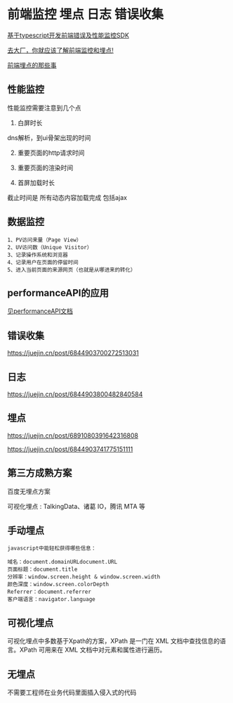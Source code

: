 # 前端监控 埋点 日志 错误收集

[基于typescript开发前端错误及性能监控SDK](https://juejin.cn/post/6958690901380038687)

[去大厂，你就应该了解前端监控和埋点!](https://juejin.cn/post/6844904130163507214)

[前端埋点的那些事](http://www.imooc.com/article/27151)

## 性能监控

性能监控需要注意到几个点

1. 白屏时长

dns解析，到ui骨架出现的时间

2. 重要页面的http请求时间

3. 重要页面的渲染时间

4. 首屏加载时长

截止时间是 所有动态内容加载完成 包括ajax

## 数据监控

```
1、PV访问来量（Page View）
2、UV访问数（Unique Visitor）
3、记录操作系统和浏览器
4、记录用户在页面的停留时间
5、进入当前页面的来源网页（也就是从哪进来的转化）
```

## performanceAPI的应用

[见performanceAPI文档](./PerformanceAPI.md)

## 错误收集

<https://juejin.cn/post/6844903700272513031>

## 日志

<https://juejin.cn/post/6844903800482840584>

## 埋点

<https://juejin.cn/post/6891080391642316808>

<https://juejin.cn/post/6844903741775151111>

## 第三方成熟方案

百度无埋点方案

可视化埋点 : TalkingData、诸葛 IO，腾讯 MTA 等

## 手动埋点

```
javascript中能轻松获得哪些信息：

域名：document.domainURLdocument.URL
页面标题：document.title
分辨率：window.screen.height & window.screen.width
颜色深度：window.screen.colorDepth
Referrer：document.referrer
客户端语言：navigator.language
```

## 可视化埋点

可视化埋点中多数基于Xpath的方案，XPath 是一门在 XML 文档中查找信息的语言。XPath 可用来在 XML 文档中对元素和属性进行遍历。

## 无埋点

不需要工程师在业务代码里面插入侵入式的代码
